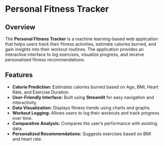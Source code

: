 # Personal Fitness Tracker

## Overview
The **Personal Fitness Tracker** is a machine learning-based web application that helps users track their fitness activities, estimate calories burned, and gain insights into their workout routines. The application provides an interactive interface to log exercises, visualize progress, and receive personalized fitness recommendations.

## Features
- **Calorie Prediction:** Estimates calories burned based on Age, BMI, Heart Rate, and Exercise Duration.
- **User-Friendly Interface:** Built using **Streamlit** for easy navigation and interactivity.
- **Data Visualization:** Displays fitness trends using charts and graphs.
- **Workout Logging:** Allows users to log their workouts and track progress over time.
- **Comparative Analysis:** Compares the user’s performance with existing data.
- **Personalized Recommendations:** Suggests exercises based on BMI and heart rate.
